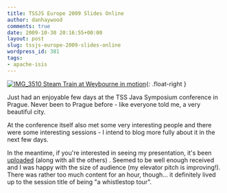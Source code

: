 ```yaml
---
title: TSSJS Europe 2009 Slides Online
author: danhaywood
comments: true
date: 2009-10-30 20:16:55+00:00
layout: post
slug: tssjs-europe-2009-slides-online
wordpress_id: 381
tags:
- apache-isis
---
```


[![IMG_3510 Steam Train at Weybourne in motion](http://farm4.static.flickr.com/3261/2350060367_c556c15b79.jpg)](http://www.flickr.com/photos/rogerblackwell/2350060367/){: .float-right }

Just had an enjoyable few days at the TSS Java Symposium conference in Prague.  Never been to Prague before - like everyone told me, a very beautiful city.

At the conference itself also met some very interesting people and there were some interesting sessions - I intend to blog more fully about it in the next few days.

In the meantime, if you're interested in seeing my presentation, it's been [uploaded](http://www.slideshare.net/javasymposium/dan-haywood-presentation) (along with all the others) .  Seemed to be well enough received and I was happy with the size of audience (my elevator pitch is improving!).  There was rather too much content for an hour, though... it definitely lived up to the session title of being "a whistlestop tour".
